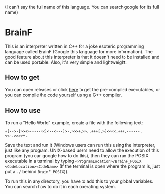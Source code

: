 (I can't say the full name of this language. You can search google for its full name)
# BrainF
This is an interpreter written in C++ for a joke esoteric programming language called BrainF (Google this language for more information). The good feature about this interpreter is that it doesn't need to be installed and can be used portable. Also, it's very simple and lightweight.
## How to get
You can open releases or click [here](https://github.com/Amirreza-Ipchi-Haq/BrainF/releases) to get the pre-compiled executables, or you can compile the code yourself using a G++ compiler.
## How to use
To run a "Hello World" example, create a file with the following text:
```
+[-->-[>>+>-----<<]<--<---]>-.>>>+.>>..+++[.>]<<<<.+++.------.<<-.>>>>+.
```
Save the text and run it (Windows users can run this using the interpreter, just like any program. UNIX-based users need to allow the execution of this program (you can google how to do this), then they can run the POSIX executable in a terminal by typing `<ProgramLocation>/BrainF_POSIX <CodeLocation><CodeName>` (If the terminal is open where the program is, just put a `./` behind `BrainF_POSIX`)).

To run this in any directory, you have to add this to your global variables. You can search how to do it in each operating system.
